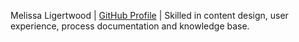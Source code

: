 Melissa Ligertwood | [GitHub Profile](https://github.com/TechWriterMelissa) | Skilled in content design, user experience, process documentation and knowledge base.
